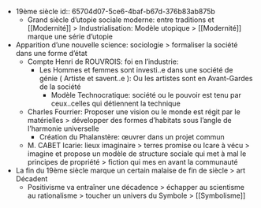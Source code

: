 - 19ème siècle 
  id:: 65704d07-5ce6-4baf-b67d-376b83ab875b
	- Grand siècle d’utopie sociale moderne: entre traditions et [[Modernité]] > Industrialisation: Modèle utopique > [[Modernité]] marque une série d’utopie
- Apparition d’une nouvelle science: sociologie > formaliser la société dans une forme d’état
	- Compte Henri de ROUVROIS: foi en l’industrie:
		- Les Hommes et femmes sont investi..e dans une société de génie ( Artiste et savent..e ): Ou les artistes sont en Avant-Gardes de la société
			- Modèle Technocratique: société ou le pouvoir est tenu par ceux..celles qui détiennent la technique
	- Charles Fourrier: Proposer une vision ou le monde est régit par le matérielles > développer des formes d’habitats sous l’angle de l’harmonie universelle
		- Création du Phalanstère: œuvrer dans un projet commun
	- M. CABET Icarie: lieux imaginaire > terres promise ou Icare à vécu > imagine et propose un modèle de structure sociale qui met à mal le principes de propriété > fiction qui mes en avant la communauté
- La fin du 19ème siècle marque un certain malaise de fin de siècle > art Décadent
	- Positivisme va entraîner une décadence > échapper au scientisme au rationalisme > toucher un univers du Symbole > [[Symbolisme]]